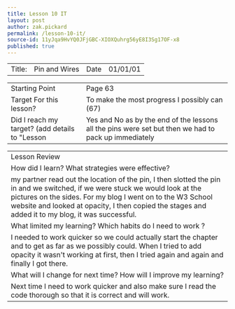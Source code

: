 ```yaml
---
title: Lesson 10 IT
layout: post
author: zak.pickard
permalink: /lesson-10-it/
source-id: 11yJqa9HvYQ0JFjGBC-XIOXQuhrg56yE8I3Sg17OF-x8
published: true
---
```

<table>
  <tr>
    <td>Title:</td>
    <td>Pin and Wires</td>
    <td>Date</td>
    <td>01/01/01</td>
  </tr>
</table>


<table>
  <tr>
    <td>Starting Point</td>
    <td>Page 63</td>
  </tr>
  <tr>
    <td>Target For this lesson?</td>
    <td>To make the most progress I possibly can (67)</td>
  </tr>
  <tr>
    <td>Did I reach my target? 
(add details to "Lesson </td>
    <td>Yes and No as by the end of the lessons all the pins were set but then we had to pack up immediately </td>
  </tr>
</table>


<table>
  <tr>
    <td>Lesson Review</td>
  </tr>
  <tr>
    <td>How did I learn? What strategies were effective?</td>
  </tr>
  <tr>
    <td>my partner read out the location of the pin, I then slotted the pin in and we switched, if we were stuck we would look at the pictures on the sides. For my blog I went on to the W3 School website and looked at opacity, I then copied the stages and added it to my blog, it was successful.</td>
  </tr>
  <tr>
    <td>What limited my learning? Which habits do I need to work ?</td>
  </tr>
  <tr>
    <td>I needed to work quicker so we could actually start the chapter and to get as far as we possibly could. When I tried to add opacity it wasn't working at first, then I tried again and again and finally I got there.</td>
  </tr>
  <tr>
    <td>What will I change for next time? How will I improve my learning?</td>
  </tr>
  <tr>
    <td>Next time I need to work quicker and also make sure I read the code thorough so that it is correct and will work.</td>
  </tr>
</table>


